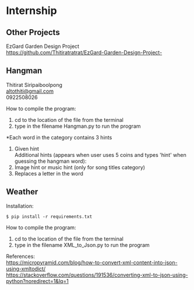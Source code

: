 # Internship

## Other Projects
EzGard Garden Design Project <br />
https://github.com/Thitiratratrat/EzGard-Garden-Design-Project-

## Hangman
Thitirat Siripaiboolpong <br />
altothiti@gmail.com <br />
0922508026 <br />

How to compile the program:
1. cd to the location of the file from the terminal
2. type in the filename Hangman.py to run the program

*Each word in the category contains 3 hints <br />
1. Given hint <br />
Additional hints (appears when user uses 5 coins and types 'hint' when guessing the hangman word): <br />
2. Image hint or music hint (only for song titles category) <br />
3. Replaces a letter in the word

## Weather
Installation:
```console
$ pip install -r requirements.txt
```
How to compile the program:  <br />
1. cd to the location of the file from the terminal
3. type in the filename XML_to_Json.py to run the program

References:  <br />
https://micropyramid.com/blog/how-to-convert-xml-content-into-json-using-xmltodict/   <br />
https://stackoverflow.com/questions/191536/converting-xml-to-json-using-python?noredirect=1&lq=1

